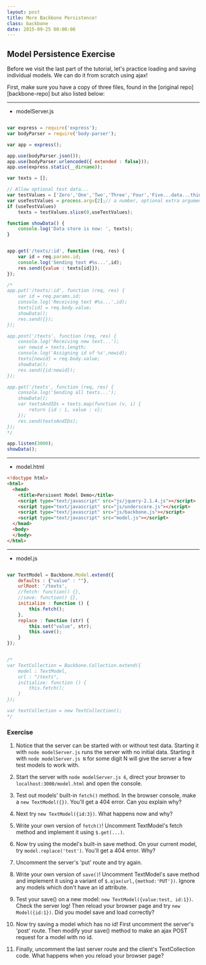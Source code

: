 ```yaml
---
layout: post
title: More Backbone Persistence!
class: backbone
date: 2015-09-25 00:00:00
---
```


## Model Persistence Exercise

Before we visit the last part of the tutorial, let's practice loading and saving individual models.  We can do it from scratch using ajax!

First, make sure you have a copy of three files, found in the [original repo][backbone-repo] but also listed below:

---
* modelServer.js

```javascript

var express = require('express');
var bodyParser = require('body-parser');

var app = express();

app.use(bodyParser.json());
app.use(bodyParser.urlencoded({ extended : false}));
app.use(express.static(__dirname));

var texts = [];

// Allow optional test data...
var testValues = ['Zero','One','Two','Three','Four','Five...data...things!']
var useTestValues = process.argv[2];// a number, optional extra argument when starting server
if (useTestValues)
	texts = testValues.slice(0,useTestValues);

function showData() {
	console.log('Data store is now: ', texts);
}


app.get('/texts/:id', function (req, res) {
    var id = req.params.id;
    console.log('Sending text #%s...',id);
    res.send({value : texts[id]});
});

/*
app.put('/texts/:id', function (req, res) {
	var id = req.params.id;
	console.log('Receiving text #%s...',id);
	texts[id] = req.body.value;
	showData();
	res.send({});
});

app.post('/texts', function (req, res) {
	console.log('Receiving new text...');
	var newid = texts.length;
	console.log('Assigning id of %s',newid);
	texts[newid] = req.body.value;
	showData();
	res.send({id:newid});
});

app.get('/texts', function (req, res) {
	console.log('Sending all texts...');
	showData();
	var textsAndIDs = texts.map(function (v, i) {
		return {id : i, value : v};
	});
	res.send(textsAndIDs);
});
*/

app.listen(3000);
showData();
```

---
* model.html

```html
<!doctype html>
<html>
  <head>
    <title>Persisent Model Demo</title>
    <script type="text/javascript" src="js/jquery-2.1.4.js"></script>
    <script type="text/javascript" src="js/underscore.js"></script>
    <script type="text/javascript" src="js/backbone.js"></script>
    <script type="text/javascript" src="model.js"></script>
  </head>
  <body>
  </body>
</html>
```

---
* model.js

```javascript

var TextModel = Backbone.Model.extend({
    defaults : {"value" : ""},
    urlRoot: '/texts',
    //fetch: function() {},
    //save: function() {},
    initialize : function () {
        this.fetch();
    },    
    replace : function (str) {
        this.set("value", str);
        this.save();
    }
});


/*
var TextCollection = Backbone.Collection.extend({
    model : TextModel,
    url : "/texts",
    initialize: function () {
        this.fetch();
    }
});

var textCollection = new TextCollection();
*/

```

### Exercise

1. Notice that the server can be started with or without test data.
Starting it with `node modelServer.js` runs the server with no initial data.
Starting it with `node modelServer.js N` for some digit N will give the server a few test models to work with.

2. Start the server with `node modelServer.js 6`, direct your browser to `localhost:3000/model.html` and open the console.

3. Test out models' built-in `fetch()` method.  In the browser console, make a `new TextModel({})`.  You'll get a 404 error.  Can you explain why?

4. Next try `new TextModel({id:3})`.  What happens now and why?

5. Write your own version of `fetch()`!
Uncomment TextModel's fetch method and implement it using `$.get(...)`.

6. Now try using the model's built-in save method.  On your current model, try `model.replace('test')`.  You'll get a 404 error.  Why?

7. Uncomment the server's 'put' route and try again.

8. Write your own version of `save()`!
Uncomment TextModel's save method and implement it using a variant of `$.ajax(url,{method:'PUT'})`.  Ignore any models which don't have an id attribute.

9. Test your save() on a new model: `new TextModel({value:test, id:1})`.  Check the server log!  Then reload your browser page and try `new Model({id:1})`.  Did you model save and load correctly?

10.  Now try saving a model which has no id!  First uncomment the server's 'post' route.  Then modify your save() method to make an ajax POST request for a model with no id.

11.  Finally, uncomment the last server route and the client's TextCollection code.  What happens when you reload your browser page?

<!---
A possible solution for the `fetch()` and `save()` in 5,8,and 10 is [here]({{ site.baseurl }}/curriculum/samples/Sep23/model-fetch-save.js).
-->
